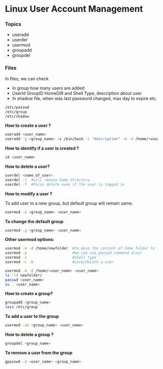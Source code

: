 # Linux User Account Management

### Topics

* useradd
* userdel
* usermod
* groupadd
* groupdel

### Files

In files, we can check

* In group how many users are added
* UserId GroupID HomeDIR and Shell Type, description about user
* In shadow file, when was last password changed, max day to expire etc.

```bash
/etc/passwd
/etc/group
/etc/shadow
``` 

**How to create a user ?**

```bash
useradd <user_name>
useradd -g <group_name> -s /bin/bash -c "description" -m -d /home/<user_name> <user_name>
```

**How to identify if a user is created ?**

```jsx
id <user_name>
```

**How to delete a user?**

```bash
userdel <name_of_user>
userdel -r  #will remove home directory
userdel -f  #force delete even if the user is logged in
``` 

**How to modify a user ?**

To add user to a new group, but default group will remain same.

```bash
usermod -G <group_name> <user_name>
```

**To change the default group**

```bash
usermod -g <group_name> <user_name>
```

**Other usermod options:**

```bash
usermod -m -d /home/newfolder  #to move the content of home folder to this new folder
usermod -p                     #we can use passwd command also)
usermod -s                     #shell type
usermod -L -U                  #Lock/UnLock a user
```

```bash
usermod -m -d /home/<user_name> <user_name>
ls -ld newfolder/
passwd <user_name>
su - <user_name>
```

**How to create a group?**

```bash
groupadd <group_name>
less /etc/group
```

**To add a user to the group**

```bash
usermod -aG <group_name> <user_name>
```

**How to delete a group ?**

```bash
groupdel <group_name>
```

**To remove a user from the group**

```bash
gpasswd -d <user_name> <group_name>
```